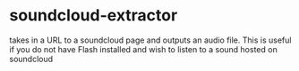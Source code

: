 soundcloud-extractor
=================

takes in a URL to a soundcloud page and outputs an audio file. This is useful
if you do not have Flash installed and wish to listen to a sound hosted on 
soundcloud


